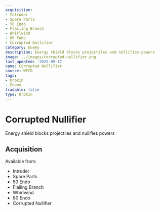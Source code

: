 ```yaml
---
acquisition:
- Intruder
- Spare Parts
- 50 Endo
- Flailing Branch
- Whirlwind
- 80 Endo
- Corrupted Nullifier
category: Enemy
description: Energy shield blocks projectiles and nullifies powers
image: ../images/corrupted-nullifier.png
last_updated: '2025-09-17'
name: Corrupted Nullifier
source: WFCD
tags:
- Orokin
- Enemy
tradable: false
type: Orokin
---
```


# Corrupted Nullifier

Energy shield blocks projectiles and nullifies powers

## Acquisition

Available from:
- Intruder
- Spare Parts
- 50 Endo
- Flailing Branch
- Whirlwind
- 80 Endo
- Corrupted Nullifier

